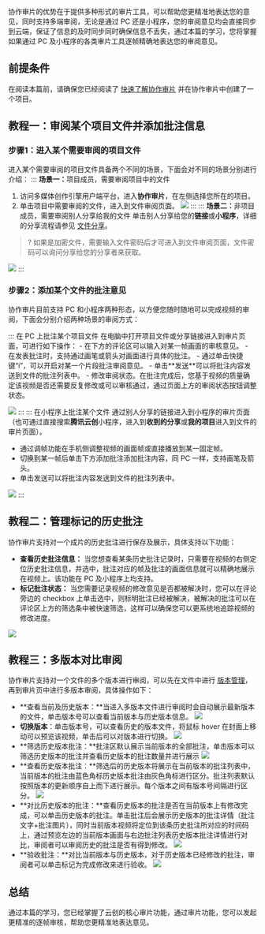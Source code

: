 协作审片的优势在于提供多种形式的审片工具，可以帮助您更精准地表达您的意见，同时支持多端审阅，无论是通过 PC 还是小程序，您的审阅意见均会直接同步到云端，保证了信息的及时同步同时确保信息不丢失，通过本篇的学习，您将掌握如果通过 PC 及小程序的各类审片工具逐帧精确地表达您的审阅意见。

## 前提条件
在阅读本篇前，请确保您已经阅读了 [快速了解协作审片](https://cloud.tencent.com/document/product/1156/64129) 并在协作审片中创建了一个项目。

[](id:case1)
## 教程一：审阅某个项目文件并添加批注信息
[](id:step1)
### 步骤1：进入某个需要审阅的项目文件
进入某个需要审阅的项目文件具备两个不同的场景，下面会对不同的场景分别进行介绍：
<dx-tabs>
::: <b>场景一：</b>项目成员，需要审阅项目中的文件
1. 访问多媒体创作引擎用户端平台，进入**协作审片**，在左侧选择您所在的项目。
2. 单击项目中需要审阅的文件，进入到文件审阅页面。
![](https://qcloudimg.tencent-cloud.cn/raw/ca53d4ee422dfd398c9bf0f643569cb5.png)
:::
::: <b>场景二：</b>非项目成员，需要审阅别人分享给我的文件
单击别人分享给您的**链接**或**小程序**，详细的分享流程请参见 [文件分享](https://cloud.tencent.com/document/product/1156/64225)。
>?  如果是加密文件，需要输入文件密码后才可进入到文件审阅页面，文件密码可以询问分享给您的分享者来获取。

![](https://qcloudimg.tencent-cloud.cn/raw/e116ded4a3a0d434a30720ce168fa2d0.png)
:::
</dx-tabs>

[](id:step2)
### 步骤2：添加某个文件的批注意见
协作审片目前支持 PC 和小程序两种形态，以方便您随时随地可以完成视频的审阅，下面会分别介绍两种场景的审阅方式：

<dx-tabs>
::: 在 PC 上批注某个项目文件
在电脑中打开项目文件或分享链接进入到审片页面，可进行如下操作：
- 在下方的评论区可以输入对某一帧画面的审核意见。
- 在发表批注时，支持通过画笔或箭头对画面进行具体的批注。
- 通过单击快捷键“i”，可以开启对某一个片段批注审阅意见。
- 单击**发送**可以将批注内容发送到文件的批注列表中。
- 修改审阅状态。在批注完成后，您基于视频的质量确定该视频是否还需要反复修改或可以审核通过，通过页面上方的审阅状态按钮调整状态。

![](https://qcloudimg.tencent-cloud.cn/raw/4f60beeb1d0718d03af862e0abaa3ee4.png)
:::
::: 在小程序上批注某个文件
通过别人分享的链接进入到小程序的审片页面（也可通过直接搜索**腾讯云创**小程序，进入到**收到的分享**或**我的项目**进入到文件的审片页面）。
- 通过调帧功能在手机侧调整视频的画面帧或直接播放到某一固定帧。
- 切换到某一帧后单击下方添加批注添加批注内容，同 PC 一样，支持画笔及箭头。
- 单击发送可以将批注内容发送到文件的批注列表中。

![](https://qcloudimg.tencent-cloud.cn/raw/557c5daca4602651ab5b24a2af94b7e1.png)
:::
</dx-tabs>

[](id:case2)
## 教程二：管理标记的历史批注
协作审片支持对一个成片的历史批注进行保存及展示，具体支持以下功能：

- **查看历史批注信息：**
当您想查看某条历史批注记录时，只需要在视频的右侧定位历史批注信息，并选中，批注对应的帧及批注的画面信息就可以精确地展示在视频上。该功能在 PC 及小程序上均支持。
- **标记批注状态：**
当您需要记录视频的修改意见是否都被解决时，您可以在评论旁边的 checkbox 上单击选中，则标明批注已经被解决，被解决的批注可以在评论区上方的筛选条中被快速筛选，这样可以确保您可以更系统地追踪视频的修改进度。

![](https://qcloudimg.tencent-cloud.cn/raw/b04b6fd4b6b72d63d923f5f81ead41e7.png)

[](id:case3)
## 教程三：多版本对比审阅
协作审片支持对一个文件的多个版本进行审阅，可以先在文件中进行 [版本管理](https://cloud.tencent.com/document/product/1156/64223#step3)，再到审片页中进行多版本审阅，具体操作如下：

- **查看当前及历史版本：**当进入多版本文件进行审阅时会自动展示最新版本的文件，单击版本号可以查看当前版本与历史版本信息。
![](https://qcloudimg.tencent-cloud.cn/raw/791cbc5f740172067d31b68909a1a333.png)
- **切换版本**：单击版本号，可以查看历史的版本文件，将鼠标 hover 在封面上移动可以预览该视频，单击后可以对版本进行切换。
![](https://qcloudimg.tencent-cloud.cn/raw/1fc7ad4c860e52420c8741eb8b11c993.png)
- **筛选历史版本批注：**批注区默认展示当前版本的全部批注，单击版本可以筛选历史版本的批注并查看历史版本的批注数量并进行展示
![](https://qcloudimg.tencent-cloud.cn/raw/2d18dcb69b6c84dec47d83759a54552c.png)
- **查看历史版本批注：**筛选后的历史版本将展示在当前版本的批注列表中，当前版本的批注由蓝色角标历史版本批注由灰色角标进行区分。批注列表默认按照版本的更新顺序自上而下进行展示。每个版本之间有版本号间隔进行区分。
![](https://qcloudimg.tencent-cloud.cn/raw/896b40fdf4ae637cde019390133c443d.png)
- **对比历史版本的批注：**查看历史版本的批注是否在当前版本上有修改完成，可以单击历史版本的批注。单击批注后会展示历史版本的批注详情（批注文字+批注图片），同时当前版本视频将定位到该条历史批注所对应的时间码上，通过预览左边的当前版本画面与右边批注列表历史版本批注详情进行对比，审阅者可以审阅历史的批注是否有得到修改。
![](https://qcloudimg.tencent-cloud.cn/raw/da1411b97d3e87ebe8ba2114970603fe.png)
- **验收批注：**对比当前版本与历史版本，对于历史版本已经修改的批注，审阅者可以单击标记为完成修改来进行验收。
![](https://qcloudimg.tencent-cloud.cn/raw/51d34c0095fb00353fba319455312b7f.png)

## 总结
通过本篇的学习，您已经掌握了云创的核心审片功能，通过审片功能，您可以发起更精准的逐帧审核，帮助您更精准地表达意见。
